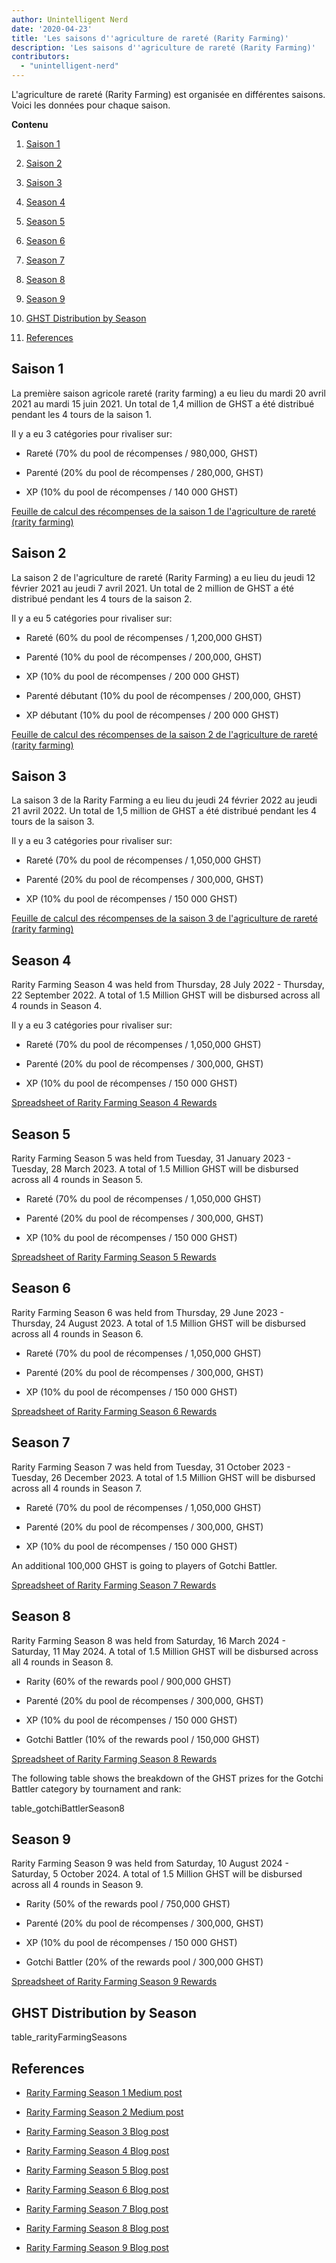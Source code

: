 ```yaml
---
author: Unintelligent Nerd
date: '2020-04-23'
title: 'Les saisons d''agriculture de rareté (Rarity Farming)'
description: 'Les saisons d''agriculture de rareté (Rarity Farming)'
contributors:
  - "unintelligent-nerd"
---
```


L'agriculture de rareté (Rarity Farming) est organisée en différentes saisons. Voici les données pour chaque saison.

<div class="contentsBox">

**Contenu**

<ol>
<li><a href=#season-1>Saison 1</a></p>
<li><a href=#season-2>Saison 2</a></p>
<li><a href=#season-3>Saison 3</a></p>
<li><a href=#season-4>Season 4</a></p>
<li><a href=#season-5>Season 5</a></p>
<li><a href=#season-6>Season 6</a></p>
<li><a href=#season-7>Season 7</a></p>
<li><a href=#season-8>Season 8</a></p>
<li><a href=#season-9>Season 9</a></p>
<li><a href=#ghst-distribution-by-season>GHST Distribution by Season</a></p>
<li><a href=#references>References</a></p>
</ol>

</div>

## Saison 1

La première saison agricole rareté (rarity farming) a eu lieu du mardi 20 avril 2021 au mardi 15 juin 2021. Un total de 1,4 million de GHST a été distribué pendant les 4 tours de la saison 1.

Il y a eu 3 catégories pour rivaliser sur:

* Rareté (70% du pool de récompenses / 980,000, GHST)

* Parenté (20% du pool de récompenses / 280,000, GHST)

* XP (10% du pool de récompenses / 140 000 GHST)

[Feuille de calcul des récompenses de la saison 1 de l'agriculture de rareté (rarity farming)](https://docs.google.com/spreadsheets/d/1Q8vvu38B5cgs2zor8GmkBNHOT9ZZ6i1OBe8JvNlHSFI/)

## Saison 2

La saison 2 de l'agriculture de rareté (Rarity Farming) a eu lieu du jeudi 12 février 2021 au jeudi 7 avril 2021. Un total de 2 million de GHST a été distribué pendant les 4 tours de la saison 2.

Il y a eu 5 catégories pour rivaliser sur:

* Rareté (60% du pool de récompenses / 1,200,000 GHST)

* Parenté (10% du pool de récompenses / 200,000, GHST)

* XP (10% du pool de récompenses / 200 000 GHST)

* Parenté débutant (10% du pool de récompenses / 200,000, GHST)

* XP débutant (10% du pool de récompenses / 200 000 GHST)

[Feuille de calcul des récompenses de la saison 2 de l'agriculture de rareté (rarity farming)](https://docs.google.com/spreadsheets/d/1H5MmCmMxTGlbae3FT-v-w7T5XH6pN7y9trAFlb4lxbQ/)

## Saison 3

La saison 3 de la Rarity Farming a eu lieu du jeudi 24 février 2022 au jeudi 21 avril 2022. Un total de 1,5 million de GHST a été distribué pendant les 4 tours de la saison 3.

Il y a eu 3 catégories pour rivaliser sur:

* Rareté (70% du pool de récompenses / 1,050,000 GHST)

* Parenté (20% du pool de récompenses / 300,000, GHST)

* XP (10% du pool de récompenses / 150 000 GHST)

[Feuille de calcul des récompenses de la saison 3 de l'agriculture de rareté (rarity farming)](https://docs.google.com/spreadsheets/d/1jH6IEJ7Xu_YvblgEPX9UpT-phLelJ5XsmknkaxQOg7A/)

## Season 4

Rarity Farming Season 4 was held from Thursday, 28 July 2022 - Thursday, 22 September 2022. A total of 1.5 Million GHST will be disbursed across all 4 rounds in Season 4.

Il y a eu 3 catégories pour rivaliser sur:

* Rareté (70% du pool de récompenses / 1,050,000 GHST)

* Parenté (20% du pool de récompenses / 300,000, GHST)

* XP (10% du pool de récompenses / 150 000 GHST)

[Spreadsheet of Rarity Farming Season 4 Rewards](https://docs.google.com/spreadsheets/d/1VWmd-DD_L45nBOCxIhtGvnBK_JnbmUNqWFRAPl-KwjU/)

## Season 5

Rarity Farming Season 5 was held from Tuesday, 31 January 2023 - Tuesday, 28 March 2023. A total of 1.5 Million GHST will be disbursed across all 4 rounds in Season 5.

* Rareté (70% du pool de récompenses / 1,050,000 GHST)

* Parenté (20% du pool de récompenses / 300,000, GHST)

* XP (10% du pool de récompenses / 150 000 GHST)

[Spreadsheet of Rarity Farming Season 5 Rewards](https://docs.google.com/spreadsheets/d/1_7YoQgarJWauRb1KAkU3rIi9QMCrG3Zy4VI9vv7qyCA/)

## Season 6

Rarity Farming Season 6 was held from Thursday, 29 June 2023 - Thursday, 24 August 2023. A total of 1.5 Million GHST will be disbursed across all 4 rounds in Season 6.

* Rareté (70% du pool de récompenses / 1,050,000 GHST)

* Parenté (20% du pool de récompenses / 300,000, GHST)

* XP (10% du pool de récompenses / 150 000 GHST)

[Spreadsheet of Rarity Farming Season 6 Rewards](https://docs.google.com/spreadsheets/d/1BkAhzkgkcDNVJKQ7bDL3etpjDjB7ml8iJuMzC1A-KlU/)

## Season 7

Rarity Farming Season 7 was held from Tuesday, 31 October 2023 - Tuesday, 26 December 2023. A total of 1.5 Million GHST will be disbursed across all 4 rounds in Season 7.

* Rareté (70% du pool de récompenses / 1,050,000 GHST)

* Parenté (20% du pool de récompenses / 300,000, GHST)

* XP (10% du pool de récompenses / 150 000 GHST)

An additional 100,000 GHST is going to players of Gotchi Battler.

[Spreadsheet of Rarity Farming Season 7 Rewards](https://docs.google.com/spreadsheets/d/1TncwLzWN2HMwEzpAHXNBvTSkWX3kBGXXzpOd2hpb8Ow/)

## Season 8

Rarity Farming Season 8 was held from Saturday, 16 March 2024 - Saturday, 11 May 2024. A total of 1.5 Million GHST will be disbursed across all 4 rounds in Season 8.

* Rarity (60% of the rewards pool / 900,000 GHST)

* Parenté (20% du pool de récompenses / 300,000, GHST)

* XP (10% du pool de récompenses / 150 000 GHST)

* Gotchi Battler (10% of the rewards pool / 150,000 GHST)

[Spreadsheet of Rarity Farming Season 8 Rewards](https://docs.google.com/spreadsheets/d/1JXUbhiGBvj69cHMxkDiRcLvdeyHAZdcZVYpFmcIpPls/)

The following table shows the breakdown of the GHST prizes for the Gotchi Battler category by tournament and rank:

table_gotchiBattlerSeason8

## Season 9

Rarity Farming Season 9 was held from Saturday, 10 August 2024 - Saturday, 5 October 2024. A total of 1.5 Million GHST will be disbursed across all 4 rounds in Season 9.

* Rarity (50% of the rewards pool / 750,000 GHST)

* Parenté (20% du pool de récompenses / 300,000, GHST)

* XP (10% du pool de récompenses / 150 000 GHST)

* Gotchi Battler (20% of the rewards pool / 300,000 GHST)

[Spreadsheet of Rarity Farming Season 9 Rewards](https://docs.google.com/spreadsheets/d/1z0-duUZ8GqyQySzKInDstZkdgmHskbgw3U2PyxQFhuY/)

## GHST Distribution by Season

table_rarityFarmingSeasons

## References

* [Rarity Farming Season 1 Medium post](https://aavegotchi.medium.com/aavegotchi-rarity-farming-season-1-rewards-finalized-2db81e9f66e8)

* [Rarity Farming Season 2 Medium post](https://aavegotchi.medium.com/rarity-farming-season-2-is-coming-dates-announced-7047896eb3ab)

* [Rarity Farming Season 3 Blog post](https://blog.aavegotchi.com/aavegotchi-rarity-farming-season-3-is-coming/)

* [Rarity Farming Season 4 Blog post](https://blog.aavegotchi.com/aavegotchi-rarity-farming-season-4-is-comng/)

* [Rarity Farming Season 5 Blog post](https://blog.aavegotchi.com/aavegotchi-rarity-farming-season-5-is-coming/)

* [Rarity Farming Season 6 Blog post](https://blog.aavegotchi.com/announcing-aavegotchi-rarity-farming-season-6/)

* [Rarity Farming Season 7 Blog post](https://blog.aavegotchi.com/farming-frenzy-announcing-a-new-season-of-rarity-farming/)

* [Rarity Farming Season 8 Blog post](https://blog.aavegotchi.com/rarity-farming-season-8/)

* [Rarity Farming Season 9 Blog post](https://blog.aavegotchi.com/rarity-farming-season-9/)